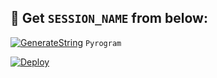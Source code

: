 
## 🧪 Get `SESSION_NAME` from below:

[![GenerateString](https://img.shields.io/badge/repl.it-generateString-yellowgreen)](https://replit.com/@levinalab/StringSession#main.py) ``Pyrogram``


[![Deploy](https://www.herokucdn.com/deploy/button.svg)](https://heroku.com/deploy?template=https://github.com/Aliyevdii/Musiqi-Aybn-)

